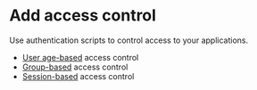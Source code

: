 # Add access control

Use authentication scripts to control access to your applications.

- [User age-based]({{base_path}}/guides/authentication/conditional-auth/user-age-based-template/) access control
- [Group-based]({{base_path}}/guides/authentication/conditional-auth/group-based-template-access-control/) access control
- [Session-based]({{base_path}}/guides/authentication/conditional-auth/concurrent-sessions-based-template/) access control